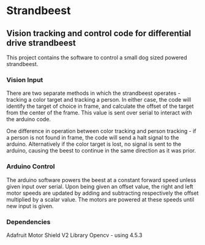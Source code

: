 # Strandbeest
## Vision tracking and control code for differential drive strandbeest

This project contains the software to control a small dog sized powered strandbeest. 

### Vision Input

There are two separate methods in which the strandbeest operates - tracking a color target and tracking a person. In either case, the code will identify the target of choice in frame, and calculate the offset of the target from the center of the frame. This value is sent over serial to interact with the arduino code. 

One difference in operation between color tracking and person tracking - if a person is not found in frame, the code will send a halt signal to the arduino. Alternatively if the color target is lost, no signal is sent to the arduino, causing the beest to continue in the same direction as it was prior. 

### Arduino Control

The arduino software powers the beest at a constant forward speed unless given input over serial. Upon being given an offset value, the right and left motor speeds are updated by adding and subtracting respectively the offset multiplied by a scalar value. The motors are powered at these speeds until new input is given. 

### Dependencies

Adafruit Motor Shield V2 Library
Opencv - using 4.5.3
